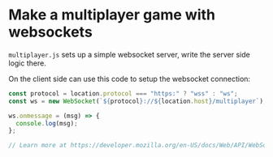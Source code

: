 # Make a multiplayer game with websockets

`multiplayer.js` sets up a simple websocket server, write the server side logic there.

On the client side can use this code to setup the websocket connection:

```js
const protocol = location.protocol === "https:" ? "wss" : "ws";
const ws = new WebSocket(`${protocol}://${location.host}/multiplayer`);

ws.onmessage = (msg) => {
  console.log(msg);
};

// Learn more at https://developer.mozilla.org/en-US/docs/Web/API/WebSockets_API
```

